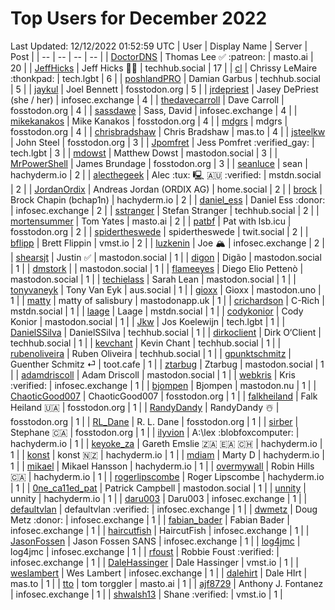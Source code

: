 # Top Users for December 2022
Last Updated: 12/12/2022 01:52:59 UTC
| User | Display Name | Server | Post |
| -- | -- | -- | -- |
| [DoctorDNS](https://masto.ai/@DoctorDNS) | Thomas Lee ✅ :patreon: | masto.ai | 20 |
| [JeffHicks](https://techhub.social/@JeffHicks) | Jeff Hicks 🐶🎼 | techhub.social | 17 |
| [cl](https://tech.lgbt/@cl) | Chrissy LeMaire :thonkpad: | tech.lgbt | 6 |
| [poshlandPRO](https://techhub.social/@poshlandPRO) | Damian Garbus | techhub.social | 5 |
| [jaykul](https://fosstodon.org/@jaykul) | Joel Bennett | fosstodon.org | 5 |
| [jrdepriest](https://infosec.exchange/@jrdepriest) | Jasey DePriest (she / her) | infosec.exchange | 4 |
| [thedavecarroll](https://fosstodon.org/@thedavecarroll) | Dave Carroll | fosstodon.org | 4 |
| [sassdawe](https://infosec.exchange/@sassdawe) | Sass, David | infosec.exchange | 4 |
| [mikekanakos](https://fosstodon.org/@mikekanakos) | Mike Kanakos | fosstodon.org | 4 |
| [mdgrs](https://fosstodon.org/@mdgrs) | mdgrs | fosstodon.org | 4 |
| [chrisbradshaw](https://mas.to/@chrisbradshaw) | Chris Bradshaw | mas.to | 4 |
| [jsteelkw](https://fosstodon.org/@jsteelkw) | John Steel | fosstodon.org | 3 |
| [Jpomfret](https://tech.lgbt/@Jpomfret) | Jess Pomfret :verified_gay: | tech.lgbt | 3 |
| [mdowst](https://mastodon.social/@mdowst) | Matthew Dowst | mastodon.social | 3 |
| [MrPowerShell](https://fosstodon.org/@MrPowerShell) | James Brundage | fosstodon.org | 3 |
| [seanluce](https://hachyderm.io/@seanluce) | sean | hachyderm.io | 2 |
| [alecthegeek](https://mstdn.social/@alecthegeek) | Alec :tux: 🖳 🇦🇺 :verified: | mstdn.social | 2 |
| [JordanOrdix](https://home.social/@JordanOrdix) | Andreas Jordan (ORDIX AG) | home.social | 2 |
| [brock](https://hachyderm.io/@brock) | Brock Chapin (bchap1n) | hachyderm.io | 2 |
| [daniel_ess](https://infosec.exchange/@daniel_ess) | Daniel Ess :donor: | infosec.exchange | 2 |
| [sstranger](https://techhub.social/@sstranger) | Stefan Stranger | techhub.social | 2 |
| [mortensummer](https://masto.ai/@mortensummer) | Tom Yates | masto.ai | 2 |
| [patbf](https://fosstodon.org/@patbf) | Pat with lsb.icu | fosstodon.org | 2 |
| [spidertheswede](https://twit.social/@spidertheswede) | spidertheswede | twit.social | 2 |
| [bflipp](https://vmst.io/@bflipp) | Brett Flippin | vmst.io | 2 |
| [luzkenin](https://infosec.exchange/@luzkenin) | Joe 🏔️ | infosec.exchange | 2 |
| [shearsjt](https://mastodon.social/@shearsjt) | Justin ✅ | mastodon.social | 1 |
| [digon](https://mastodon.social/@digon) | Digão | mastodon.social | 1 |
| [dmstork](https://mastodon.social/@dmstork) |  | mastodon.social | 1 |
| [flameeyes](https://mastodon.social/@flameeyes) | Diego Elio Pettenò | mastodon.social | 1 |
| [techielass](https://mastodon.social/@techielass) | Sarah Lean | mastodon.social | 1 |
| [tonyvaneyk](https://aus.social/@tonyvaneyk) | Tony Van Eyk | aus.social | 1 |
| [gioxx](https://mastodon.uno/@gioxx) | Gioxx | mastodon.uno | 1 |
| [matty](https://mastodonapp.uk/@matty) | matty of salisbury | mastodonapp.uk | 1 |
| [crichardson](https://mstdn.social/@crichardson) | C-Rich | mstdn.social | 1 |
| [laage](https://mstdn.social/@laage) | Laage | mstdn.social | 1 |
| [codykonior](https://mastodon.social/@codykonior) | Cody Konior | mastodon.social | 1 |
| [Jkw](https://tech.lgbt/@Jkw) | Jos Koelewijn | tech.lgbt | 1 |
| [DanielSSilva](https://techhub.social/@DanielSSilva) | DanielSSilva | techhub.social | 1 |
| [dirkoclient](https://techhub.social/@dirkoclient) | Dirk O‘Client | techhub.social | 1 |
| [kevchant](https://techhub.social/@kevchant) | Kevin Chant | techhub.social | 1 |
| [rubenoliveira](https://techhub.social/@rubenoliveira) | Ruben Oliveira | techhub.social | 1 |
| [gpunktschmitz](https://toot.cafe/@gpunktschmitz) | Guenther Schmitz ⏎ | toot.cafe | 1 |
| [ztarbug](https://mastodon.social/@ztarbug) | Ztarbug | mastodon.social | 1 |
| [adamdriscoll](https://mastodon.social/@adamdriscoll) | Adam Driscoll | mastodon.social | 1 |
| [webkris](https://infosec.exchange/@webkris) | Kris :verified: | infosec.exchange | 1 |
| [bjompen](https://mastodon.nu/@bjompen) | Bjompen | mastodon.nu | 1 |
| [ChaoticGood007](https://fosstodon.org/@ChaoticGood007) | ChaoticGood007 | fosstodon.org | 1 |
| [falkheiland](https://fosstodon.org/@falkheiland) | Falk Heiland 🇺🇦 | fosstodon.org | 1 |
| [RandyDandy](https://fosstodon.org/@RandyDandy) | RandyDandy ☃️ | fosstodon.org | 1 |
| [RL_Dane](https://fosstodon.org/@RL_Dane) | R. L. Dane | fosstodon.org | 1 |
| [sirber](https://fosstodon.org/@sirber) | Stephane 🇨🇦 | fosstodon.org | 1 |
| [ilyvion](https://hachyderm.io/@ilyvion) | A:\lex :blobfoxcomputer: | hachyderm.io | 1 |
| [keyoke_za](https://hachyderm.io/@keyoke_za) | Gareth Emslie 🇿🇦 🇪🇦 🇨🇭 | hachyderm.io | 1 |
| [konst](https://hachyderm.io/@konst) | konst 🇳🇿 | hachyderm.io | 1 |
| [mdiam](https://hachyderm.io/@mdiam) | Marty D | hachyderm.io | 1 |
| [mikael](https://hachyderm.io/@mikael) | Mikael Hansson | hachyderm.io | 1 |
| [overmywall](https://hachyderm.io/@overmywall) | Robin Hills 🇨🇦 | hachyderm.io | 1 |
| [rogerlipscombe](https://hachyderm.io/@rogerlipscombe) | Roger Lipscombe | hachyderm.io | 1 |
| [0ne_ca11ed_pat](https://mastodon.social/@0ne_ca11ed_pat) | Patrick Campbell | mastodon.social | 1 |
| [unnity](https://hachyderm.io/@unnity) | unnity | hachyderm.io | 1 |
| [daru003](https://infosec.exchange/@daru003) | Daru003 | infosec.exchange | 1 |
| [defaultvlan](https://infosec.exchange/@defaultvlan) | defaultvlan :verified: | infosec.exchange | 1 |
| [dwmetz](https://infosec.exchange/@dwmetz) | Doug Metz :donor: | infosec.exchange | 1 |
| [fabian_bader](https://infosec.exchange/@fabian_bader) | Fabian Bader | infosec.exchange | 1 |
| [haircutfish](https://infosec.exchange/@haircutfish) | HaircutFish | infosec.exchange | 1 |
| [JasonFossen](https://infosec.exchange/@JasonFossen) | Jason Fossen SANS | infosec.exchange | 1 |
| [log4jmc](https://infosec.exchange/@log4jmc) | log4jmc | infosec.exchange | 1 |
| [rfoust](https://infosec.exchange/@rfoust) | Robbie Foust :verified: | infosec.exchange | 1 |
| [DaleHassinger](https://vmst.io/@DaleHassinger) | Dale Hassinger | vmst.io | 1 |
| [weslambert](https://infosec.exchange/@weslambert) | Wes Lambert | infosec.exchange | 1 |
| [dalehirt](https://mas.to/@dalehirt) | Dale HIrt | mas.to | 1 |
| [tto](https://masto.ai/@tto) | tom torggler | masto.ai | 1 |
| [ajf8729](https://infosec.exchange/@ajf8729) | Anthony J. Fontanez | infosec.exchange | 1 |
| [shwalsh13](https://vmst.io/@shwalsh13) | Shane :verified: | vmst.io | 1 |
